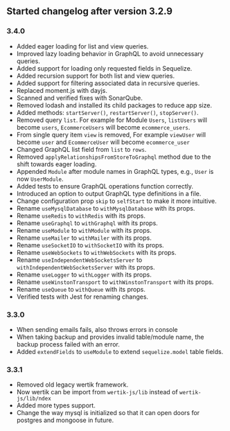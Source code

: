 ## Started changelog after version 3.2.9

### 3.4.0

- Added eager loading for list and view queries.
- Improved lazy loading behavior in GraphQL to avoid unnecessary queries.
- Added support for loading only requested fields in Sequelize.
- Added recursion support for both list and view queries.
- Added support for filtering associated data in recursive queries.
- Replaced moment.js with dayjs.
- Scanned and verified fixes with SonarQube.
- Removed lodash and installed its child packages to reduce app size.
- Added methods: `startServer()`, `restartServer()`, `stopServer()`.
- Removed query `list`. For example for Module `Users`, `listUsers` will become `users`, `EcommerceUsers` will become `ecommerce_users`.
- From single query item `view` is removed, For example `viewUser` will become `user` and `EcommerceUser` will become `ecommerce_user`
- Changed GraphQL list field from `list` to `rows`.
- Removed `applyRelationshipsFromStoreToGraphql` method due to the shift towards eager loading.
- Appended `Module` after module names in GraphQL types, e.g., `User` is now `UserModule`.
- Added tests to ensure GraphQL operations function correctly.
- Introduced an option to output GraphQL type definitions in a file.
- Change configuration prop `skip` to `selfStart` to make it more intuitive.
- Rename `useMysqlDatabase` to `withMysqlDatabase` with its props.
- Rename `useRedis` to `withRedis` with its props.
- Rename `useGraphql` to `withGraphql` with its props.
- Rename `useModule` to `withModule` with its props.
- Rename `useMailer` to `withMailer` with its props.
- Rename `useSocketIO` to `withSocketIO` with its props.
- Rename `useWebSockets` to `withWebSockets` with its props.
- Rename `useIndependentWebSocketsServer` to `withIndependentWebSocketsServer` with its props.
- Rename `useLogger` to `withLogger` with its props.
- Rename `useWinstonTransport` to `withWinstonTransport` with its props.
- Rename `useQueue` to `withQueue` with its props.
- Verified tests with Jest for renaming changes.


### 3.3.0

- When sending emails fails, also throws errors in console
- When taking backup and provides invalid table/module name, the backup process failed with an error.
- Added `extendFields` to `useModule` to extend `sequelize.model` table fields.

### 3.3.1 

- Removed old legacy wertik framework.
- Now wertik can be import from `wertik-js/lib` instead of `wertik-js/lib/ndex`
- Added more types support.
- Change the way mysql is initialized so that it can open doors for postgres and mongoose in future.